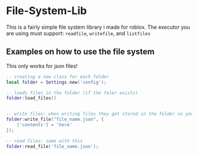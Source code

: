 # File-System-Lib

This is a fairly simple file system library i made for roblox. The executor you are using must support:
`readfile`, `writefile`, and `listfiles`

## Examples on how to use the file system

This only works for json files!

```lua
-- creating a new class for each folder
local folder = Settings.new('config');

-- loads files in the folder (if the foler exists)
folder:load_files()


-- write files: when writing files they get stored in the folder so you don't have to do "config/file_name.json"
folder:write_file("file_name.json", {
    ['contents'] = 'here'
});

-- read files: same with this
folder:read_file('file_name.json');
```
